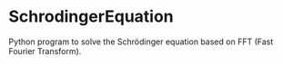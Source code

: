 # SchrodingerEquation
Python program to solve the Schrödinger equation based on FFT (Fast Fourier Transform).
